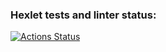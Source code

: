 ### Hexlet tests and linter status:
[![Actions Status](https://github.com/bushnastyaa/js-react-developer-project-12/workflows/hexlet-check/badge.svg)](https://github.com/bushnastyaa/js-react-developer-project-12/actions)